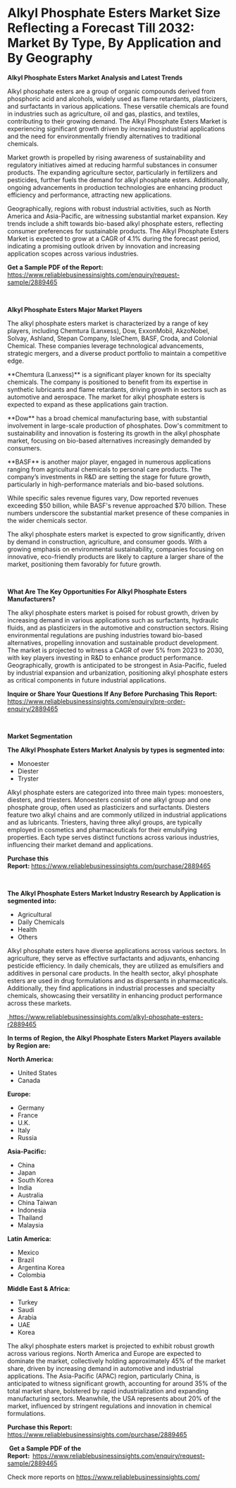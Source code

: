 <p><h1>Alkyl Phosphate Esters Market Size Reflecting a Forecast Till 2032: Market By Type, By Application and By Geography</h1></p><p><strong>Alkyl Phosphate Esters Market Analysis and Latest Trends</strong></p>
<p><p>Alkyl phosphate esters are a group of organic compounds derived from phosphoric acid and alcohols, widely used as flame retardants, plasticizers, and surfactants in various applications. These versatile chemicals are found in industries such as agriculture, oil and gas, plastics, and textiles, contributing to their growing demand. The Alkyl Phosphate Esters Market is experiencing significant growth driven by increasing industrial applications and the need for environmentally friendly alternatives to traditional chemicals.</p><p>Market growth is propelled by rising awareness of sustainability and regulatory initiatives aimed at reducing harmful substances in consumer products. The expanding agriculture sector, particularly in fertilizers and pesticides, further fuels the demand for alkyl phosphate esters. Additionally, ongoing advancements in production technologies are enhancing product efficiency and performance, attracting new applications.</p><p>Geographically, regions with robust industrial activities, such as North America and Asia-Pacific, are witnessing substantial market expansion. Key trends include a shift towards bio-based alkyl phosphate esters, reflecting consumer preferences for sustainable products. The Alkyl Phosphate Esters Market is expected to grow at a CAGR of 4.1% during the forecast period, indicating a promising outlook driven by innovation and increasing application scopes across various industries.</p></p>
<p><strong>Get a Sample PDF of the Report:&nbsp;</strong> <a href="https://www.reliablebusinessinsights.com/enquiry/request-sample/2889465?utm_campaign=2242&utm_medium=2&utm_source=Github&utm_content=ia&utm_term=14032025&utm_id=alkyl-phosphate-esters">https://www.reliablebusinessinsights.com/enquiry/request-sample/2889465</a></p>
<p>&nbsp;</p>
<p><strong>Alkyl Phosphate Esters Major Market Players</strong></p>
<p><p>The alkyl phosphate esters market is characterized by a range of key players, including Chemtura (Lanxess), Dow, ExxonMobil, AkzoNobel, Solvay, Ashland, Stepan Company, IsleChem, BASF, Croda, and Colonial Chemical. These companies leverage technological advancements, strategic mergers, and a diverse product portfolio to maintain a competitive edge.</p><p>**Chemtura (Lanxess)** is a significant player known for its specialty chemicals. The company is positioned to benefit from its expertise in synthetic lubricants and flame retardants, driving growth in sectors such as automotive and aerospace. The market for alkyl phosphate esters is expected to expand as these applications gain traction.</p><p>**Dow** has a broad chemical manufacturing base, with substantial involvement in large-scale production of phosphates. Dow's commitment to sustainability and innovation is fostering its growth in the alkyl phosphate market, focusing on bio-based alternatives increasingly demanded by consumers.</p><p>**BASF** is another major player, engaged in numerous applications ranging from agricultural chemicals to personal care products. The company’s investments in R&D are setting the stage for future growth, particularly in high-performance materials and bio-based solutions.</p><p>While specific sales revenue figures vary, Dow reported revenues exceeding $50 billion, while BASF's revenue approached $70 billion. These numbers underscore the substantial market presence of these companies in the wider chemicals sector.</p><p>The alkyl phosphate esters market is expected to grow significantly, driven by demand in construction, agriculture, and consumer goods. With a growing emphasis on environmental sustainability, companies focusing on innovative, eco-friendly products are likely to capture a larger share of the market, positioning them favorably for future growth.</p></p>
<p>&nbsp;</p>
<p><strong>What Are The Key Opportunities For Alkyl Phosphate Esters Manufacturers?</strong></p>
<p><p>The alkyl phosphate esters market is poised for robust growth, driven by increasing demand in various applications such as surfactants, hydraulic fluids, and as plasticizers in the automotive and construction sectors. Rising environmental regulations are pushing industries toward bio-based alternatives, propelling innovation and sustainable product development. The market is projected to witness a CAGR of over 5% from 2023 to 2030, with key players investing in R&D to enhance product performance. Geographically, growth is anticipated to be strongest in Asia-Pacific, fueled by industrial expansion and urbanization, positioning alkyl phosphate esters as critical components in future industrial applications.</p></p>
<p><strong>Inquire or Share Your Questions If Any Before Purchasing This Report:</strong> <a href="https://www.reliablebusinessinsights.com/enquiry/pre-order-enquiry/2889465?utm_campaign=2242&utm_medium=2&utm_source=Github&utm_content=ia&utm_term=14032025&utm_id=alkyl-phosphate-esters">https://www.reliablebusinessinsights.com/enquiry/pre-order-enquiry/2889465</a></p>
<p>&nbsp;</p>
<p><strong>Market Segmentation</strong></p>
<p><strong>The Alkyl Phosphate Esters Market Analysis by types is segmented into:</strong></p>
<p><ul><li> Monoester</li><li>Diester</li><li>Tryster</li></ul></p>
<p><p>Alkyl phosphate esters are categorized into three main types: monoesters, diesters, and triesters. Monoesters consist of one alkyl group and one phosphate group, often used as plasticizers and surfactants. Diesters feature two alkyl chains and are commonly utilized in industrial applications and as lubricants. Triesters, having three alkyl groups, are typically employed in cosmetics and pharmaceuticals for their emulsifying properties. Each type serves distinct functions across various industries, influencing their market demand and applications.</p></p>
<p><strong>Purchase this Report:&nbsp;</strong><a href="https://www.reliablebusinessinsights.com/purchase/2889465?utm_campaign=2242&utm_medium=2&utm_source=Github&utm_content=ia&utm_term=14032025&utm_id=alkyl-phosphate-esters">https://www.reliablebusinessinsights.com/purchase/2889465</a></p>
<p>&nbsp;</p>
<p><strong>The Alkyl Phosphate Esters Market Industry Research by Application is segmented into:</strong></p>
<p><ul><li>Agricultural</li><li>Daily Chemicals</li><li>Health</li><li>Others</li></ul></p>
<p><p>Alkyl phosphate esters have diverse applications across various sectors. In agriculture, they serve as effective surfactants and adjuvants, enhancing pesticide efficiency. In daily chemicals, they are utilized as emulsifiers and additives in personal care products. In the health sector, alkyl phosphate esters are used in drug formulations and as dispersants in pharmaceuticals. Additionally, they find applications in industrial processes and specialty chemicals, showcasing their versatility in enhancing product performance across these markets.</p></p>
<p><a href="https://www.reliablebusinessinsights.com/alkyl-phosphate-esters-r2889465?utm_campaign=2242&utm_medium=2&utm_source=Github&utm_content=ia&utm_term=14032025&utm_id=alkyl-phosphate-esters">&nbsp;https://www.reliablebusinessinsights.com/alkyl-phosphate-esters-r2889465</a></p>
<p><strong>In terms of Region, the Alkyl Phosphate Esters Market Players available by Region are:</strong></p>
<p>
    <p> <strong> North America: </strong>
        <ul>
            <li>United States</li>
            <li>Canada</li>
        </ul>
        </p> 
    <p> <strong> Europe: </strong>
        <ul>
            <li>Germany</li>
            <li>France</li>
            <li>U.K.</li>
            <li>Italy</li>
            <li>Russia</li>
        </ul>
        </p> 
    <p> <strong> Asia-Pacific: </strong>
        <ul>
            <li>China</li>
            <li>Japan</li>
            <li>South Korea</li>
            <li>India</li>
            <li>Australia</li>
            <li>China Taiwan</li>
            <li>Indonesia</li>
            <li>Thailand</li>
            <li>Malaysia</li>
        </ul>
        </p> 
    <p> <strong> Latin America: </strong>
        <ul>
            <li>Mexico</li>
            <li>Brazil</li>
            <li>Argentina Korea</li>
            <li>Colombia</li>
        </ul>
        </p> 
    <p> <strong> Middle East & Africa: </strong>
        <ul>
            <li>Turkey</li>
            <li>Saudi</li>
            <li>Arabia</li>
            <li>UAE</li>
            <li>Korea</li>
        </ul>
    </p>
    </p>
<p><p>The alkyl phosphate esters market is projected to exhibit robust growth across various regions. North America and Europe are expected to dominate the market, collectively holding approximately 45% of the market share, driven by increasing demand in automotive and industrial applications. The Asia-Pacific (APAC) region, particularly China, is anticipated to witness significant growth, accounting for around 35% of the total market share, bolstered by rapid industrialization and expanding manufacturing sectors. Meanwhile, the USA represents about 20% of the market, influenced by stringent regulations and innovation in chemical formulations.</p></p>
<p><strong>Purchase this Report: </strong><a href="https://www.reliablebusinessinsights.com/purchase/2889465?utm_campaign=2242&utm_medium=2&utm_source=Github&utm_content=ia&utm_term=14032025&utm_id=alkyl-phosphate-esters">https://www.reliablebusinessinsights.com/purchase/2889465</a></p>
<p>&nbsp;<strong>Get a Sample PDF of the Report:&nbsp;&nbsp;</strong><a href="https://www.reliablebusinessinsights.com/enquiry/request-sample/2889465?utm_campaign=2242&utm_medium=2&utm_source=Github&utm_content=ia&utm_term=14032025&utm_id=alkyl-phosphate-esters">https://www.reliablebusinessinsights.com/enquiry/request-sample/2889465</a></p>
<p><strong></strong></p>
<p>Check more reports on <a href="https://www.reliablebusinessinsights.com/?utm_campaign=2242&utm_medium=2&utm_source=Github&utm_content=ia&utm_term=14032025&utm_id=alkyl-phosphate-esters">https://www.reliablebusinessinsights.com/</a></p>